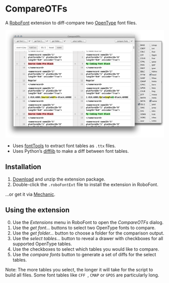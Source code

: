 CompareOTFs
===========

A [RoboFont](https://robofont.com/) extension to diff-compare two [OpenType](https://www.microsoft.com/typography/otspec/otff.htm) font files.

![](screenshot.png)

- Uses [fontTools](https://github.com/behdad/fonttools/) to extract font tables as `.ttx` files.
- Uses Python’s [difflib](https://docs.python.org/2/library/difflib.html) to make a diff between font tables.

Installation
------------

1. [Download](https://github.com/gferreira/compare-otfs/archive/master.zip) and unzip the extension package.
2. Double-click the `.roboFontExt` file to install the extension in RoboFont.

…or get it via [Mechanic](http://robofontmechanic.com/).

Using the extension
-------------------

0. Use the *Extensions* menu in RoboFont to open the *CompareOTFs* dialog.
1. Use the *get font…* buttons to select two OpenType fonts to compare.
2. Use the *get folder…* button to choose a folder for the comparison output.
3. Use the *select tables…* button to reveal a drawer with checkboxes for all supported OpenType tables.
4. Use the checkboxes to select which tables you would like to compare.
5. Use the *compare fonts* button to generate a set of diffs for the select tables.

Note: The more tables you select, the longer it will take for the script to build all files. Some font tables like `CFF `, `CMAP` or `GPOS` are particularly long.
